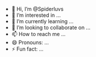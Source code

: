 - 👋 Hi, I’m @Spiderluvs
- 👀 I’m interested in ...
- 🌱 I’m currently learning ...
- 💞️ I’m looking to collaborate on ...
- 📫 How to reach me ...
- 😄 Pronouns: ...
- ⚡ Fun fact: ...

<!---
Spiderluvs/Spiderluvs is a ✨ special ✨ repository because its `README.md` (this file) appears on your GitHub profile.
You can click the Preview link to take a look at your changes.
--->
